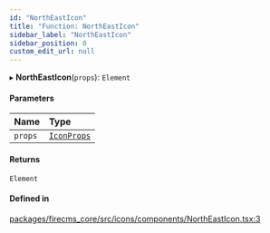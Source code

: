 ```yaml
---
id: "NorthEastIcon"
title: "Function: NorthEastIcon"
sidebar_label: "NorthEastIcon"
sidebar_position: 0
custom_edit_url: null
---
```


▸ **NorthEastIcon**(`props`): `Element`

#### Parameters

| Name | Type |
| :------ | :------ |
| `props` | [`IconProps`](../types/IconProps.md) |

#### Returns

`Element`

#### Defined in

[packages/firecms_core/src/icons/components/NorthEastIcon.tsx:3](https://github.com/FireCMSco/firecms/blob/d45f3739/packages/firecms_core/src/icons/components/NorthEastIcon.tsx#L3)
